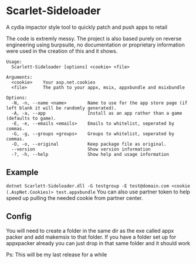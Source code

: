 # Scarlet-Sideloader
A cydia impactor style tool to quickly patch and push apps to retail 

The code is extremly messy. The project is also based purely on reverse engineering using burpsuite, no documentation or proprietary information were used in the creation of this and it shows.
```
Usage:
  Scarlett-Sideloader [options] <cookie> <file>

Arguments:
  <cookie>    Your asp.net.cookies
  <file>      The path to your appx, msix, appxbundle and msixbundle

Options:
  -N, -n, --name <name>        Name to use for the app store page (if left blank it will be randomly generated).
  -A, -a, --app                Install as an app rather than a game (defaults to game).
  -E, -e, --emails <emails>    Emails to whitelist, seperated by commas.
  -G, -g, --groups <groups>    Groups to whitelist, seperated by commas.
  -O, -o, --original           Keep package file as original.
  --version                    Show version information
  -?, -h, --help               Show help and usage information
```
## Example
`dotnet Scarlett-Sideloader.dll -G testgroup -E test@domain.com <cookie (.AspNet.Cookies)> test.appxbundle`
You can also use partner token to help speed up pulling the needed cookie from partner center.

## Config
You will need to create a folder in the same dir as the exe called appx packer and add makemsix to that folder. If you have a folder set up for appxpacker already you can just drop in that same folder and it should work

Ps: This will be my last release for a while
